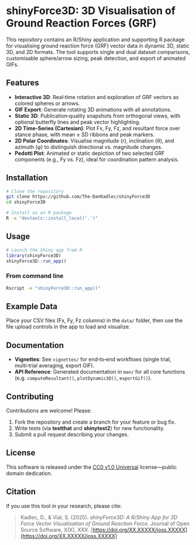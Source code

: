# shinyForce3D: 3D Visualisation of Ground Reaction Forces (GRF)

This repository contains an R/Shiny application and supporting R package for visualising ground reaction force (GRF) vector data in dynamic 3D, static 3D, and 2D formats. The tool supports single and dual dataset comparisons, customisable sphere/arrow sizing, peak detection, and export of animated GIFs.

## Features

- **Interactive 3D**: Real‑time rotation and exploration of GRF vectors as colored spheres or arrows.
- **GIF Export**: Generate rotating 3D animations with all annotations.
- **Static 3D**: Publication‑quality snapshots from orthogonal views, with optional butterfly lines and peak vector highlighting.
- **2D Time-Series (Cartesian)**: Plot Fx, Fy, Fz, and resultant force over stance phase, with mean ± SD ribbons and peak markers.
- **2D Polar Coordinates**: Visualise magnitude (r), inclination (θ), and azimuth (φ) to distinguish directional vs. magnitude changes.
- **Pedotti Plot**: Animated or static depiction of two selected GRF components (e.g., Fy vs. Fz), ideal for coordination pattern analysis.

## Installation

```bash
# Clone the repository
git clone https://github.com/The-DanKadlec/shinyForce3D
cd shinyForce3D

# Install as an R package
R -e "devtools::install_local('.')"
```

## Usage

```r
# Launch the Shiny app from R
library(shinyForce3D)
shinyForce3D::run_app()
```

### From command line

```bash
Rscript -e "shinyForce3D::run_app()"
```

## Example Data

Place your CSV files (Fx, Fy, Fz columns) in the `data/` folder, then use the file upload controls in the app to load and visualize.

## Documentation

* **Vignettes**: See `vignettes/` for end‑to‑end workflows (single trial, multi‑trial averaging, export GIF).
* **API Reference**: Generated documentation in `man/` for all core functions (e.g. `computeResultant()`, `plotDynamic3D()`, `exportGif()`).

## Contributing

Contributions are welcome! Please:

1. Fork the repository and create a branch for your feature or bug fix.
2. Write tests (via **testthat** and **shinytest2**) for new functionality.
3. Submit a pull request describing your changes.

## License

This software is released under the [CC0 v1.0 Universal](LICENSE) license—public domain dedication.

## Citation

If you use this tool in your research, please cite:

> Kadlec, D., & Vial, S. (2025). *shinyForce3D: A R/Shiny App for 3D Force Vector Visualisation of Ground Reaction Force*. Journal of Open Source Software, X(X), XXX. [https://doi.org/XX.XXXXX/joss.XXXXX](https://doi.org/XX.XXXXX/joss.XXXXX)
